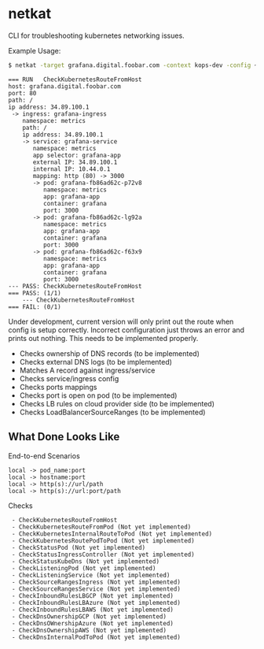 # netkat
CLI for troubleshooting kubernetes networking issues.

Example Usage:
```bash
$ netkat -target grafana.digital.foobar.com -context kops-dev -config ~/.kube/config
```
```
=== RUN   CheckKubernetesRouteFromHost
host: grafana.digital.foobar.com
port: 80
path: /
ip address: 34.89.100.1
 -> ingress: grafana-ingress
    namespace: metrics
    path: /
    ip address: 34.89.100.1
    -> service: grafana-service
       namespace: metrics
       app selector: grafana-app
       external IP: 34.89.100.1
       internal IP: 10.44.0.1
       mapping: http (80) -> 3000
       -> pod: grafana-fb86ad62c-p72v8
          namespace: metrics
          app: grafana-app
          container: grafana
          port: 3000
       -> pod: grafana-fb86ad62c-lg92a
          namespace: metrics
          app: grafana-app
          container: grafana
          port: 3000
       -> pod: grafana-fb86ad62c-f63x9
          namespace: metrics
          app: grafana-app
          container: grafana
          port: 3000
--- PASS: CheckKubernetesRouteFromHost
=== PASS: (1/1)
    --- CheckKubernetesRouteFromHost
=== FAIL: (0/1)
```

Under development, current version will only print out the route when config is setup correctly.
Incorrect configuration just throws an error and prints out nothing. This needs to be implemented properly.

* Checks ownership of DNS records (to be implemented)
* Checks external DNS logs (to be implemented)
* Matches A record against ingress/service
* Checks service/ingress config
* Checks ports mappings
* Checks port is open on pod (to be implemented)
* Checks LB rules on cloud provider side (to be implemented)
* Checks LoadBalancerSourceRanges (to be implemented)


## What Done Looks Like
End-to-end Scenarios
```
local -> pod_name:port
local -> hostname:port
local -> http(s)://url/path
local -> http(s)://url:port/path
```

Checks
```
 - CheckKubernetesRouteFromHost
 - CheckKubernetesRouteFromPod (Not yet implemented)
 - CheckKubernetesInternalRouteToPod (Not yet implemented)
 - CheckKubernetesRoutePodToPod (Not yet implemented)
 - CheckStatusPod (Not yet implemented)
 - CheckStatusIngressController (Not yet implemented)
 - CheckStatusKubeDns (Not yet implemented)
 - CheckListeningPod (Not yet implemented)
 - CheckListeningService (Not yet implemented)
 - CheckSourceRangesIngress (Not yet implemented)
 - CheckSourceRangesService (Not yet implemented)
 - CheckInboundRulesLBGCP (Not yet implemented)
 - CheckInboundRulesLBAzure (Not yet implemented)
 - CheckInboundRulesLBAWS (Not yet implemented)
 - CheckDnsOwnershipGCP (Not yet implemented)
 - CheckDnsOWnershipAzure (Not yet implemented)
 - CheckDnsOwnershipAWS (Not yet implemented)
 - CheckDnsInternalPodToPod (Not yet implemented)
```

